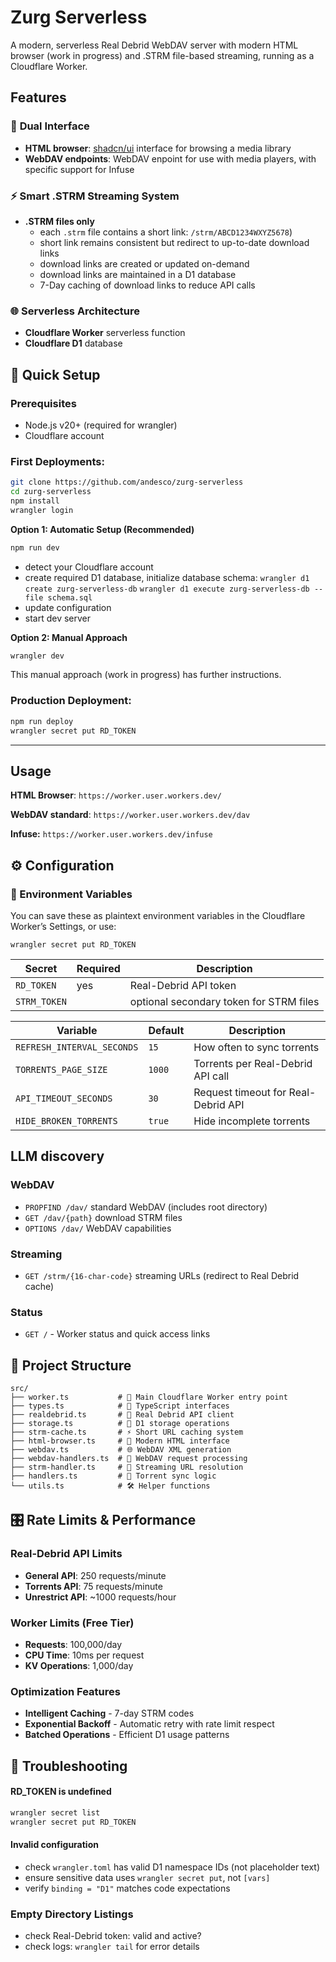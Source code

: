 # Zurg Serverless

A modern, serverless Real Debrid WebDAV server with modern HTML browser (work in progress) and .STRM file-based streaming, running as a Cloudflare Worker.

## Features

### 🎯 **Dual Interface**
- **HTML browser**: [shadcn/ui](https://github.com/shadcn-ui/ui) interface for browsing a media library
- **WebDAV endpoints**: WebDAV enpoint for use with media players, with specific support for Infuse

### ⚡ **Smart .STRM Streaming System**
- **.STRM files only**
  - each `.strm` file contains a short link: `/strm/ABCD1234WXYZ5678`)
  - short link remains consistent but redirect to up-to-date download links
  - download links are created or updated on-demand
  - download links are maintained in a D1 database
  - 7-Day caching of download links to reduce API calls
  
### 🌐 **Serverless Architecture**
- **Cloudflare Worker** serverless function
- **Cloudflare D1** database

## 🚀 Quick Setup

### Prerequisites
- Node.js v20+ (required for wrangler)
- Cloudflare account

### First Deployments:

```zsh
git clone https://github.com/andesco/zurg-serverless
cd zurg-serverless
npm install
wrangler login
```

**Option 1: Automatic Setup (Recommended)**
```zsh
npm run dev
```
- detect your Cloudflare account
- create required D1 database, initialize database schema:
  ```wrangler d1 create zurg-serverless-db```
  ```wrangler d1 execute zurg-serverless-db --file schema.sql```
- update configuration
- start dev server

**Option 2: Manual Approach**

```zsh
wrangler dev
```

This manual approach (work in progress) has further instructions.

### Production Deployment:

```zsh
npm run deploy
wrangler secret put RD_TOKEN
```




---


</details>



## Usage

**HTML Browser**:
```https://worker.user.workers.dev/```

**WebDAV standard**:
```https://worker.user.workers.dev/dav```

**Infuse:**
```https://worker.user.workers.dev/infuse```


## ⚙️ Configuration


### 🔐 Environment Variables

You can save these as plaintext environment variables in the Cloudflare Worker’s Settings, or use:

```wrangler secret put RD_TOKEN```

| Secret | Required | Description |
|--------|----------|-------------|
| `RD_TOKEN` | yes | Real-Debrid API token |
| `STRM_TOKEN` |   | optional secondary token for STRM files |


| Variable | Default | Description |
|----------|---------|-------------|
| `REFRESH_INTERVAL_SECONDS` | `15` | How often to sync torrents |
| `TORRENTS_PAGE_SIZE` | `1000` | Torrents per Real-Debrid API call |
| `API_TIMEOUT_SECONDS` | `30` | Request timeout for Real-Debrid API |
| `HIDE_BROKEN_TORRENTS` | `true` | Hide incomplete torrents |

## LLM  discovery

### **WebDAV**
- `PROPFIND /dav/` standard WebDAV (includes root directory)
- `GET /dav/{path}` download STRM files
- `OPTIONS /dav/` WebDAV capabilities

### **Streaming**
- `GET /strm/{16-char-code}` streaming URLs (redirect to Real Debrid cache)

### **Status**
- `GET /` - Worker status and quick access links



## 📁 Project Structure

```
src/
├── worker.ts           # 🚀 Main Cloudflare Worker entry point
├── types.ts            # 📝 TypeScript interfaces
├── realdebrid.ts       # 🔗 Real Debrid API client
├── storage.ts          # 💾 D1 storage operations
├── strm-cache.ts       # ⚡ Short URL caching system
├── html-browser.ts     # 🎨 Modern HTML interface
├── webdav.ts           # 🌐 WebDAV XML generation
├── webdav-handlers.ts  # 🔧 WebDAV request processing
├── strm-handler.ts     # 🎥 Streaming URL resolution
├── handlers.ts         # 🔄 Torrent sync logic
└── utils.ts            # 🛠️ Helper functions
```

## 🎛️ Rate Limits & Performance

### Real-Debrid API Limits
- **General API**: 250 requests/minute
- **Torrents API**: 75 requests/minute
- **Unrestrict API**: ~1000 requests/hour

### Worker Limits (Free Tier)
- **Requests**: 100,000/day
- **CPU Time**: 10ms per request
- **KV Operations**: 1,000/day

### Optimization Features
- **Intelligent Caching** - 7-day STRM codes
- **Exponential Backoff** - Automatic retry with rate limit respect
- **Batched Operations** - Efficient D1 usage patterns

## 🐛 Troubleshooting

#### RD_TOKEN is undefined

```zsh
wrangler secret list
wrangler secret put RD_TOKEN
```

#### Invalid configuration
- check `wrangler.toml` has valid D1 namespace IDs (not placeholder text)
- ensure sensitive data uses `wrangler secret put`, not `[vars]`
- verify `binding = "D1"` matches code expectations

### **Empty Directory Listings**
- check Real-Debrid token: valid and active?
- check logs: `wrangler tail` for error details

